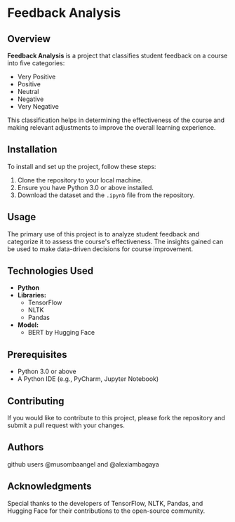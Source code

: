 # Feedback Analysis

## Overview
**Feedback Analysis** is a project that classifies student feedback on a course into five categories: 
- Very Positive
-  Positive
- Neutral
- Negative
- Very Negative

This classification helps in determining the effectiveness of the course and making relevant adjustments to improve the overall learning experience.

## Installation

To install and set up the project, follow these steps:

1. Clone the repository to your local machine.
2. Ensure you have Python 3.0 or above installed.
3. Download the dataset and the `.ipynb` file from the repository.

## Usage

The primary use of this project is to analyze student feedback and categorize it to assess the course's effectiveness. The insights gained can be used to make data-driven decisions for course improvement.

## Technologies Used

- **Python**
- **Libraries:**
  - TensorFlow
  - NLTK
  - Pandas
- **Model:**
  - BERT by Hugging Face

## Prerequisites

- Python 3.0 or above
- A Python IDE (e.g., PyCharm, Jupyter Notebook)

## Contributing

If you would like to contribute to this project, please fork the repository and submit a pull request with your changes.

## Authors

github users @musombaangel and @alexiambagaya

## Acknowledgments

Special thanks to the developers of TensorFlow, NLTK, Pandas, and Hugging Face for their contributions to the open-source community.

